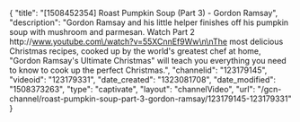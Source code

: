 {
    "title": "[1508452354] Roast Pumpkin Soup (Part 3) - Gordon Ramsay",
    "description": "Gordon Ramsay and his little helper finishes off his pumpkin soup with mushroom and parmesan. Watch Part 2 http:\/\/www.youtube.com\/watch?v=55XCnnEf9Ww\n\nThe most delicious Christmas recipes, cooked up by the world's greatest chef at home, \"Gordon Ramsay's Ultimate Christmas\" will teach you everything you need to know to cook up the perfect Christmas.",
    "channelid": "123179145",
    "videoid": "123179331",
    "date_created": "1323081708",
    "date_modified": "1508373263",
    "type": "captivate",
    "layout": "channelVideo",
    "url": "\/gcn-channel\/roast-pumpkin-soup-part-3-gordon-ramsay\/123179145-123179331"
}